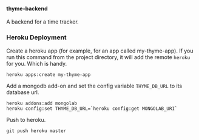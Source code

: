 #### thyme-backend

A backend for a time tracker.

### Heroku Deployment

Create a heroku app (for example, for an app called my-thyme-app). If you run this command from the project directory, it will add the remote `heroku` for you. Which is handy.
```
heroku apps:create my-thyme-app
```

Add a mongodb add-on and set the config variable `THYME_DB_URL` to its database url.
```
heroku addons:add mongolab
heroku config:set THYME_DB_URL=`heroku config:get MONGOLAB_URI`
```

Push to heroku.
```
git push heroku master
```
